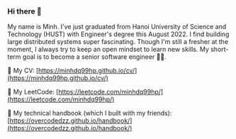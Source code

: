 ### Hi there 👋

<!--
**minhdq99hp/minhdq99hp** is a ✨ _special_ ✨ repository because its `README.md` (this file) appears on your GitHub profile.

Here are some ideas to get you started:

- 🔭 I’m currently working on ...
- 🌱 I’m currently learning ...
- 👯 I’m looking to collaborate on ...
- 🤔 I’m looking for help with ...
- 💬 Ask me about ...
- 📫 How to reach me: ...
- 😄 Pronouns: ...
- ⚡ Fun fact: ...
-->

My name is Minh. I've just graduated from Hanoi University of Science and Technology (HUST) with Engineer's degree this August 2022.
I find building large distributed systems super fascinating. Though I'm still a fresher at the moment, I always try to keep an open mindset to learn new skills. My short-term goal is to become a senior software engineer 👨‍💻.


🔖 My CV: [https://minhdq99hp.github.io/cv/](https://minhdq99hp.github.io/cv/)

💪 My LeetCode: [https://leetcode.com/minhdq99hp/](https://leetcode.com/minhdq99hp/)

📕 My technical handbook (which I built with my friends): [https://overcodedzz.github.io/handbook/](https://overcodedzz.github.io/handbook/)
